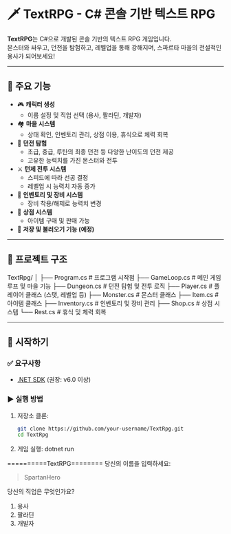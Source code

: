# 🗡️ TextRPG - C# 콘솔 기반 텍스트 RPG

**TextRPG**는 C#으로 개발된 콘솔 기반의 텍스트 RPG 게임입니다.  
몬스터와 싸우고, 던전을 탐험하고, 레벨업을 통해 강해지며, 스파르타 마을의 전설적인 용사가 되어보세요!

---

## 📜 주요 기능

- 🎮 **캐릭터 생성**
  - 이름 설정 및 직업 선택 (용사, 팔라딘, 개발자)
- 🏘️ **마을 시스템**
  - 상태 확인, 인벤토리 관리, 상점 이용, 휴식으로 체력 회복
- 🏰 **던전 탐험**
  - 초급, 중급, 루탄의 최종 던전 등 다양한 난이도의 던전 제공
  - 고유한 능력치를 가진 몬스터와 전투
- ⚔️ **턴제 전투 시스템**
  - 스피드에 따라 선공 결정
  - 레벨업 시 능력치 자동 증가
- 💼 **인벤토리 및 장비 시스템**
  - 장비 착용/해제로 능력치 변경
- 🛒 **상점 시스템**
  - 아이템 구매 및 판매 가능
- 💾 **저장 및 불러오기 기능 (예정)**

---

## 🧱 프로젝트 구조

TextRpg/
│
├── Program.cs # 프로그램 시작점
├── GameLoop.cs # 메인 게임 루프 및 마을 기능
├── Dungeon.cs # 던전 탐험 및 전투 로직
├── Player.cs # 플레이어 클래스 (스탯, 레벨업 등)
├── Monster.cs # 몬스터 클래스
├── Item.cs # 아이템 클래스
├── Inventory.cs # 인벤토리 및 장비 관리
├── Shop.cs # 상점 시스템
└── Rest.cs # 휴식 및 체력 회복

---

## 🚀 시작하기

### ✅ 요구사항

- [.NET SDK](https://dotnet.microsoft.com/en-us/download) (권장: v6.0 이상)

### ▶️ 실행 방법

1. 저장소 클론:
   ```bash
   git clone https://github.com/your-username/TextRpg.git
   cd TextRpg

2. 게임 실행:
    dotnet run

==========TextRPG========
당신의 이름을 입력하세요:
> SpartanHero

당신의 직업은 무엇인가요?
1. 용사
2. 팔라딘
3. 개발자
